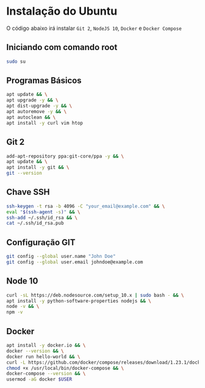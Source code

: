 # Instalação do Ubuntu

O código abaixo irá instalar `Git 2`, `NodeJS 10`, `Docker` e `Docker Compose`


## Iniciando com comando root
```bash
sudo su
```

## Programas Básicos
```bash
apt update && \
apt upgrade -y && \
apt dist-upgrade -y && \
apt autoremove -y && \
apt autoclean && \
apt install -y curl vim htop
```

## Git 2
```bash
add-apt-repository ppa:git-core/ppa -y && \
apt update && \
apt install -y git && \
git --version
```

## Chave SSH
```bash
ssh-keygen -t rsa -b 4096 -C "your_email@example.com" && \
eval "$(ssh-agent -s)" && \
ssh-add ~/.ssh/id_rsa && \
cat ~/.ssh/id_rsa.pub
```

## Configuração GIT
```bash
git config --global user.name "John Doe"
git config --global user.email johndoe@example.com
```

## Node 10
```bash
curl -sL https://deb.nodesource.com/setup_10.x | sudo bash - && \
apt install -y python-software-properties nodejs && \
node -v && \
npm -v
```

## Docker
```bash
apt install -y docker.io && \
docker --version && \
docker run hello-world && \
curl -L https://github.com/docker/compose/releases/download/1.23.1/docker-compose-`uname -s`-`uname -m` -o /usr/local/bin/docker-compose
chmod +x /usr/local/bin/docker-compose && \
docker-compose --version && \
usermod -aG docker $USER
```
